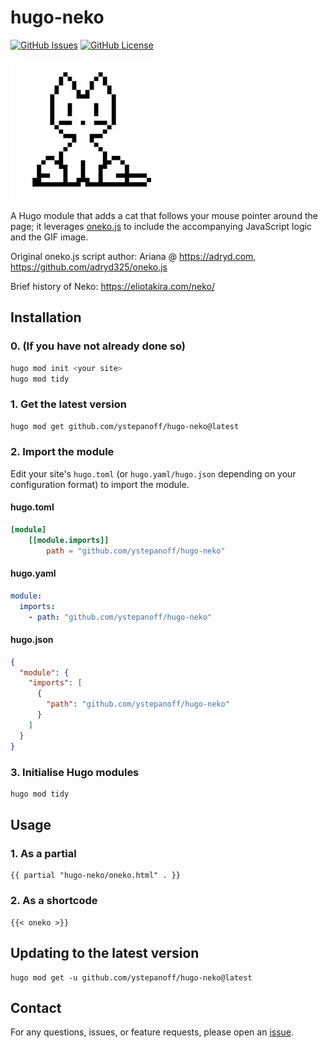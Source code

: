 # hugo-neko

[![GitHub Issues](https://img.shields.io/github/issues/ystepanoff/hugo-neko)](https://github.com/ystepanoff/hugo-neko)
[![GitHub License](https://img.shields.io/github/license/ystepanoff/hugo-neko)](LICENSE)

![oneko](oneko.webp)

A Hugo module that adds a cat that follows your mouse pointer around the page; it leverages [oneko.js](https://github.com/ystepanoff/oneko.js) to 
include the accompanying JavaScript logic and the GIF image.

Original oneko.js script author: Ariana @ https://adryd.com, https://github.com/adryd325/oneko.js

Brief history of Neko: https://eliotakira.com/neko/

## Installation

### 0. (If you have not already done so)
```bash
hugo mod init <your site>
hugo mod tidy
```

### 1. Get the latest version
```bash
hugo mod get github.com/ystepanoff/hugo-neko@latest
```

### 2. Import the module

Edit your site's `hugo.toml` (or `hugo.yaml/hugo.json` depending on your configuration format) to import the module.
#### hugo.toml
```toml
[module]
    [[module.imports]]
        path = "github.com/ystepanoff/hugo-neko"
```

#### hugo.yaml
```yaml
module:
  imports:
    - path: "github.com/ystepanoff/hugo-neko"
```

#### hugo.json
```json
{
  "module": {
    "imports": [
      {
        "path": "github.com/ystepanoff/hugo-neko"
      }
    ]
  }
}

```


### 3. Initialise Hugo modules
```bash
hugo mod tidy
```

## Usage

### 1. As a partial
```gohtml
{{ partial "hugo-neko/oneko.html" . }}
```

### 2. As a shortcode
```gohtml
{{< oneko >}}
```

## Updating to the latest version
```
hugo mod get -u github.com/ystepanoff/hugo-neko@latest
```

## Contact
For any questions, issues, or feature requests, please open an [issue](https://github.com/ystepanoff/hugo-neko/issues).
